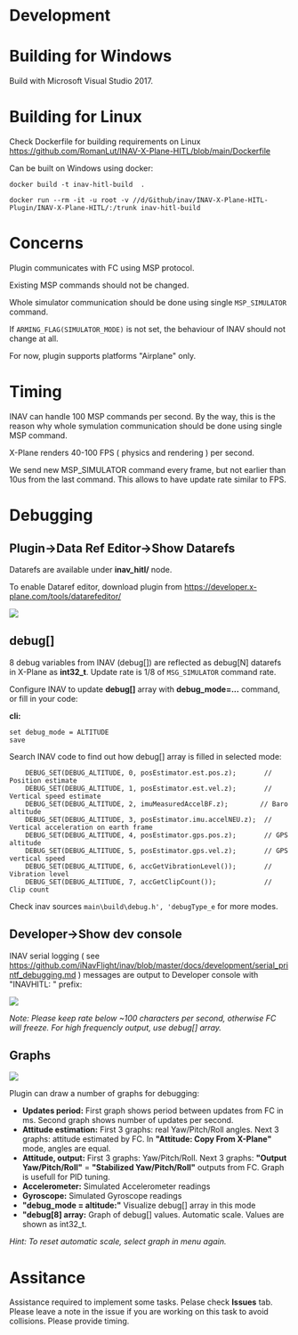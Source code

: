 # Development

# Building for Windows

Build with Microsoft Visual Studio 2017.

# Building for Linux

Check Dockerfile for building requirements on Linux https://github.com/RomanLut/INAV-X-Plane-HITL/blob/main/Dockerfile

Can be built on Windows using docker:

```docker build -t inav-hitl-build  .```

```docker run --rm -it -u root -v //d/Github/inav/INAV-X-Plane-HITL-Plugin/INAV-X-Plane-HITL/:/trunk inav-hitl-build ```

# Concerns

Plugin communicates with FC using MSP protocol.

Existing MSP commands should not be changed.

Whole simulator communication should be done using single ```MSP_SIMULATOR``` command.

If ```ARMING_FLAG(SIMULATOR_MODE)``` is not set, the behaviour of INAV should not change at all.

For now, plugin supports platforms "Airplane" only.

# Timing

INAV can handle 100 MSP commands per second. By the way, this is the reason why whole symulation communication should be done using single MSP command.

X-Plane renders 40-100 FPS ( physics and rendering ) per second. 

We send new MSP_SIMULATOR command every frame, but not earlier than 10us from the last command. This allows to have update rate similar to FPS.

# Debugging

## Plugin->Data Ref Editor->Show Datarefs

Datarefs are available under **inav_hitl/** node.

To enable Dataref editor, download plugin from https://developer.x-plane.com/tools/datarefeditor/

![](datarefs.png)

## debug[]

8 debug variables from INAV (debug[]) are reflected as debug[N] datarefs in X-Plane as **int32_t**. Update rate is 1/8 of ```MSG_SIMULATOR``` command rate.

Configure INAV to update **debug[]** array with **debug_mode=...** command, or fill in your code:

**cli:**
```
set debug_mode = ALTITUDE
save
```
Search INAV code to find out how debug[] array is filled in selected mode:
```
    DEBUG_SET(DEBUG_ALTITUDE, 0, posEstimator.est.pos.z);       // Position estimate
    DEBUG_SET(DEBUG_ALTITUDE, 1, posEstimator.est.vel.z);       // Vertical speed estimate
    DEBUG_SET(DEBUG_ALTITUDE, 2, imuMeasuredAccelBF.z);        // Baro altitude
    DEBUG_SET(DEBUG_ALTITUDE, 3, posEstimator.imu.accelNEU.z);  // Vertical acceleration on earth frame
    DEBUG_SET(DEBUG_ALTITUDE, 4, posEstimator.gps.pos.z);       // GPS altitude
    DEBUG_SET(DEBUG_ALTITUDE, 5, posEstimator.gps.vel.z);       // GPS vertical speed
    DEBUG_SET(DEBUG_ALTITUDE, 6, accGetVibrationLevel());       // Vibration level
    DEBUG_SET(DEBUG_ALTITUDE, 7, accGetClipCount());            // Clip count
```

Check inav sources `main\build\debug.h', 'debugType_e` for more modes.


## Developer->Show dev console

INAV serial logging ( see https://github.com/iNavFlight/inav/blob/master/docs/development/serial_printf_debugging.md ) messages are output to Developer console with "INAVHITL: " prefix:

![](devconsole.png)

*Note: Please keep rate below ~100 characters per second, otherwise FC will freeze. For high frequencly output, use debug[] array.* 

## Graphs

![](graph.jpg)

Plugin can draw a number of graphs for debugging:
- **Updates period:** First graph shows period between updates from FC in ms. Second graph shows number of updates per second.
- **Attitude estimation:** First 3 graphs: real Yaw/Pitch/Roll angles. Next 3 graphs: attitude estimated by FC. In **"Attitude: Copy From X-Plane"** mode, angles are equal. 
- **Attitude, output:** First 3 graphs: Yaw/Pitch/Roll. Next 3 graphs: **"Output Yaw/Pitch/Roll"** = **"Stabilized Yaw/Pitch/Roll"** outputs from FC. Graph is usefull for PID tuning.
- **Accelerometer:** Simulated Accelerometer readings
- **Gyroscope:** Simulated Gyroscope readings
- **"debug_mode = altitude:"** Visualize debug[] array in this mode
- **"debug[8] array:** Graph of debug[] values. Automatic scale. Values are shown as int32_t.

*Hint: To reset automatic scale, select graph in menu again.*
  
  
# Assitance

Assistance required to implement some tasks. Pelase check **Issues** tab. Please leave a note in the issue if you are working on this task to avoid collisions. Please provide timing.

